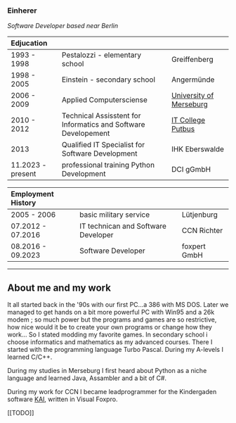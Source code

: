 ### Einherer
*Software Developer based near Berlin*

| Edjucation| | |
| :--- | :--- | :--- |
| 1993 - 1998 | Pestalozzi - elementary school | Greiffenberg   |
| 1998 - 2005 | Einstein - secondary school | Angermünde|
| 2006 - 2009 | Applied Computersciense | [University of Merseburg](hs-merseburg.de)| 
| 2010 - 2012 | Technical Assisstent for Informatics and Software Developement | [IT College Putbus](https://de.wikipedia.org/wiki/P%C3%A4dagogium_Putbus)   |
| 2013 | Qualified IT Specialist for Software Development | IHK Eberswalde   |
| 11.2023 - present | professional training Python Development | DCI gGmbH |

| Employment History | | |
| :--- | :--- | :--- |
| 2005 - 2006 | basic military service  | Lütjenburg |
| 07.2012 - 07.2016 | IT technican and Software Developer | CCN Richter |
| 08.2016 - 09.2023 | Software Developer | foxpert GmbH |

-------------
**About me and my work**
-------------
It all started back in the '90s with our first PC...a 386 with MS DOS.
Later we managed to get hands on a bit more powerful PC with Win95 and a 26k modem ; so much power but the programs and games are so restrictive, how nice would it be to create your own programs or change how they work...
So I stated modding my favorite games. In secondary school i choose informatics and mathematics as my advanced courses.
There I started with the programming language Turbo Pascal. During my A-levels I learned C/C++.

During my studies in Merseburg I first heard about Python as a niche language and learned Java, Assambler and a bit of C#.

During my work for CCN I became leadprogrammer for the Kindergaden software [KAI](https://www.kai.info/), written in Visual Foxpro.

[[TODO]]